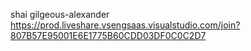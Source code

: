 shai gilgeous-alexander
https://prod.liveshare.vsengsaas.visualstudio.com/join?807B57E95001E6E1775B60CDD03DF0C0C2D7
